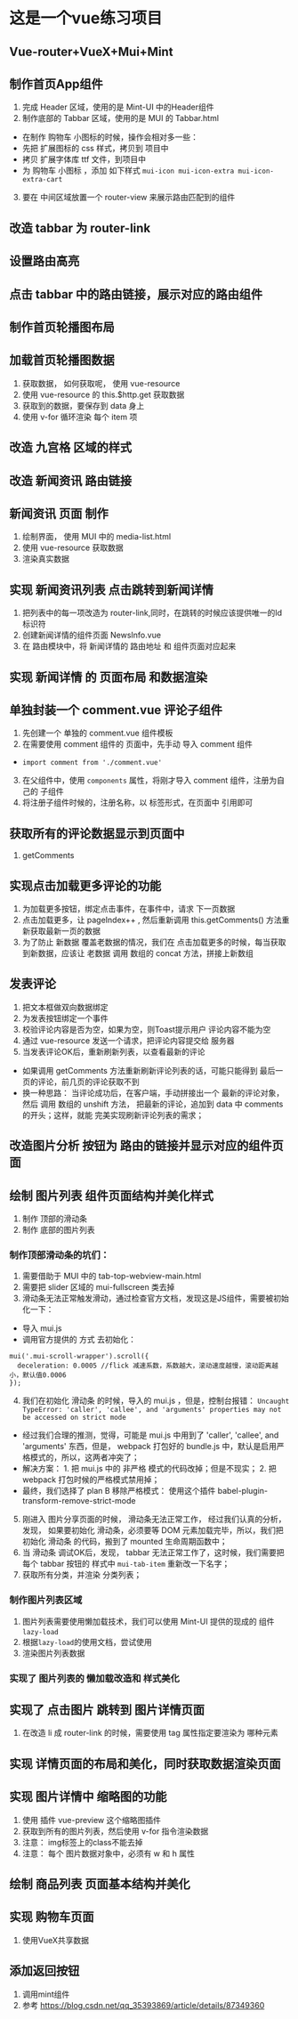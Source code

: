 # 这是一个vue练习项目
## Vue-router+VueX+Mui+Mint

## 制作首页App组件
1. 完成 Header 区域，使用的是 Mint-UI 中的Header组件
2. 制作底部的 Tabbar 区域，使用的是 MUI 的 Tabbar.html
 + 在制作 购物车 小图标的时候，操作会相对多一些：
 + 先把 扩展图标的 css 样式，拷贝到 项目中
 + 拷贝 扩展字体库 ttf 文件，到项目中
 + 为 购物车 小图标 ，添加 如下样式 `mui-icon mui-icon-extra mui-icon-extra-cart`
3. 要在 中间区域放置一个 router-view 来展示路由匹配到的组件

## 改造 tabbar 为 router-link

## 设置路由高亮

## 点击 tabbar 中的路由链接，展示对应的路由组件

## 制作首页轮播图布局

## 加载首页轮播图数据
1. 获取数据， 如何获取呢， 使用 vue-resource
2. 使用 vue-resource 的 this.$http.get 获取数据
3. 获取到的数据，要保存到 data 身上
4. 使用 v-for 循环渲染 每个 item 项

## 改造 九宫格 区域的样式

## 改造 新闻资讯 路由链接

## 新闻资讯 页面 制作
1. 绘制界面， 使用 MUI 中的 media-list.html
2. 使用 vue-resource 获取数据
3. 渲染真实数据

## 实现 新闻资讯列表 点击跳转到新闻详情
1. 把列表中的每一项改造为 router-link,同时，在跳转的时候应该提供唯一的Id标识符
2. 创建新闻详情的组件页面  NewsInfo.vue
3. 在 路由模块中，将 新闻详情的 路由地址 和 组件页面对应起来

## 实现 新闻详情 的 页面布局 和数据渲染

## 单独封装一个 comment.vue 评论子组件
1. 先创建一个 单独的 comment.vue 组件模板
2. 在需要使用 comment 组件的 页面中，先手动 导入 comment 组件
 + `import comment from './comment.vue'`
3. 在父组件中，使用 `components` 属性，将刚才导入 comment 组件，注册为自己的 子组件
4. 将注册子组件时候的，注册名称，以 标签形式，在页面中 引用即可

## 获取所有的评论数据显示到页面中
1. getComments

## 实现点击加载更多评论的功能
1. 为加载更多按钮，绑定点击事件，在事件中，请求 下一页数据
2. 点击加载更多，让 pageIndex++ , 然后重新调用 this.getComments() 方法重新获取最新一页的数据
3. 为了防止 新数据 覆盖老数据的情况，我们在 点击加载更多的时候，每当获取到新数据，应该让 老数据 调用 数组的 concat 方法，拼接上新数组

## 发表评论
1. 把文本框做双向数据绑定
2. 为发表按钮绑定一个事件
3. 校验评论内容是否为空，如果为空，则Toast提示用户 评论内容不能为空
4. 通过 vue-resource 发送一个请求，把评论内容提交给 服务器
5. 当发表评论OK后，重新刷新列表，以查看最新的评论
 + 如果调用 getComments 方法重新刷新评论列表的话，可能只能得到 最后一页的评论，前几页的评论获取不到
 + 换一种思路： 当评论成功后，在客户端，手动拼接出一个 最新的评论对象，然后 调用 数组的 unshift 方法， 把最新的评论，追加到  data 中 comments 的开头；这样，就能 完美实现刷新评论列表的需求；

## 改造图片分析 按钮为 路由的链接并显示对应的组件页面

## 绘制 图片列表 组件页面结构并美化样式
 1. 制作 顶部的滑动条
 2. 制作 底部的图片列表
### 制作顶部滑动条的坑们：
 1. 需要借助于 MUI 中的 tab-top-webview-main.html 
 2. 需要把 slider 区域的 mui-fullscreen 类去掉
 3. 滑动条无法正常触发滑动，通过检查官方文档，发现这是JS组件，需要被初始化一下：
  + 导入 mui.js 
  + 调用官方提供的 方式 去初始化：
  ```
  mui('.mui-scroll-wrapper').scroll({
    deceleration: 0.0005 //flick 减速系数，系数越大，滚动速度越慢，滚动距离越小，默认值0.0006
  });
  ```
 4. 我们在初始化 滑动条 的时候，导入的 mui.js ，但是，控制台报错： `Uncaught TypeError: 'caller', 'callee', and 'arguments' properties may not be accessed on strict mode`
  + 经过我们合理的推测，觉得，可能是 mui.js 中用到了 'caller', 'callee', and 'arguments' 东西，但是， webpack 打包好的 bundle.js 中，默认是启用严格模式的，所以，这两者冲突了；
  + 解决方案： 1. 把 mui.js 中的 非严格 模式的代码改掉；但是不现实； 2. 把 webpack 打包时候的严格模式禁用掉；
  + 最终，我们选择了 plan B  移除严格模式： 使用这个插件 babel-plugin-transform-remove-strict-mode
 5. 刚进入 图片分享页面的时候， 滑动条无法正常工作， 经过我们认真的分析，发现， 如果要初始化 滑动条，必须要等 DOM 元素加载完毕，所以，我们把 初始化 滑动条 的代码，搬到了 mounted 生命周期函数中；
 6. 当 滑动条 调试OK后，发现， tabbar 无法正常工作了，这时候，我们需要把 每个 tabbar 按钮的 样式中  `mui-tab-item` 重新改一下名字；
 7. 获取所有分类，并渲染 分类列表；

### 制作图片列表区域
1. 图片列表需要使用懒加载技术，我们可以使用 Mint-UI 提供的现成的 组件 `lazy-load`
2. 根据`lazy-load`的使用文档，尝试使用
3. 渲染图片列表数据

### 实现了 图片列表的 懒加载改造和 样式美化

## 实现了 点击图片 跳转到 图片详情页面
1. 在改造 li 成 router-link 的时候，需要使用 tag 属性指定要渲染为 哪种元素

## 实现 详情页面的布局和美化，同时获取数据渲染页面

## 实现 图片详情中 缩略图的功能
1. 使用 插件 vue-preview 这个缩略图插件
2. 获取到所有的图片列表，然后使用 v-for 指令渲染数据
3. 注意： img标签上的class不能去掉
4. 注意： 每个 图片数据对象中，必须有 w 和 h 属性

## 绘制 商品列表 页面基本结构并美化

## 实现 购物车页面
1. 使用VueX共享数据

## 添加返回按钮
1. 调用mint组件
2. 参考 https://blog.csdn.net/qq_35393869/article/details/87349360